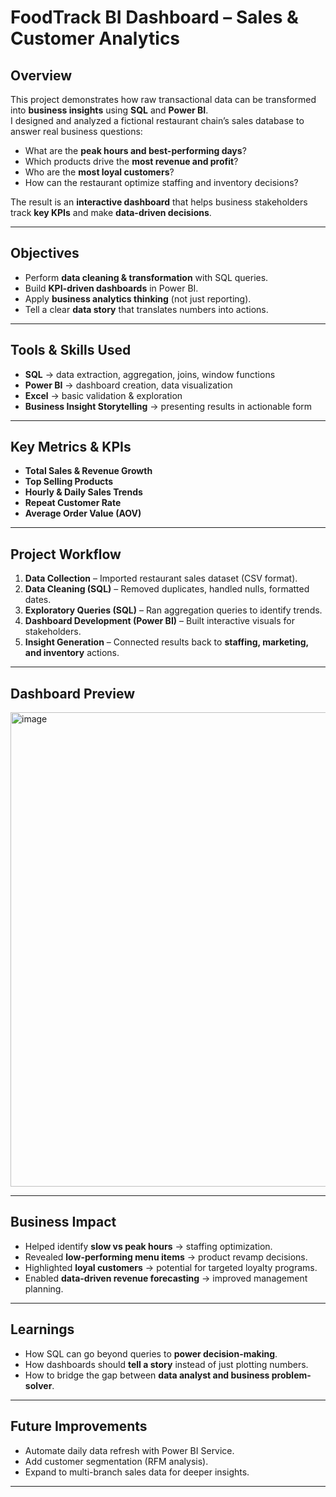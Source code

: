 #  FoodTrack BI Dashboard – Sales & Customer Analytics

##  Overview  
This project demonstrates how raw transactional data can be transformed into **business insights** using **SQL** and **Power BI**.  
I designed and analyzed a fictional restaurant chain’s sales database to answer real business questions:  

- What are the **peak hours and best-performing days**?  
- Which products drive the **most revenue and profit**?  
- Who are the **most loyal customers**?  
- How can the restaurant optimize staffing and inventory decisions?  

The result is an **interactive dashboard** that helps business stakeholders track **key KPIs** and make **data-driven decisions**.  

---

##  Objectives
- Perform **data cleaning & transformation** with SQL queries.  
- Build **KPI-driven dashboards** in Power BI.  
- Apply **business analytics thinking** (not just reporting).  
- Tell a clear **data story** that translates numbers into actions.  

---

##  Tools & Skills Used
- **SQL** → data extraction, aggregation, joins, window functions  
- **Power BI** → dashboard creation, data visualization  
- **Excel** → basic validation & exploration  
- **Business Insight Storytelling** → presenting results in actionable form  

---

##  Key Metrics & KPIs
- **Total Sales & Revenue Growth**  
- **Top Selling Products**  
- **Hourly & Daily Sales Trends**  
- **Repeat Customer Rate**  
- **Average Order Value (AOV)**  

---

##  Project Workflow
1. **Data Collection** – Imported restaurant sales dataset (CSV format).  
2. **Data Cleaning (SQL)** – Removed duplicates, handled nulls, formatted dates.  
3. **Exploratory Queries (SQL)** – Ran aggregation queries to identify trends.  
4. **Dashboard Development (Power BI)** – Built interactive visuals for stakeholders.  
5. **Insight Generation** – Connected results back to **staffing, marketing, and inventory** actions.  

---

##  Dashboard Preview  
<img width="1426" height="759" alt="image" src="https://github.com/user-attachments/assets/b997614b-6747-4fc1-9433-5bf9bdef2a98" />


---

##  Business Impact
- Helped identify **slow vs peak hours** → staffing optimization.  
- Revealed **low-performing menu items** → product revamp decisions.  
- Highlighted **loyal customers** → potential for targeted loyalty programs.  
- Enabled **data-driven revenue forecasting** → improved management planning.  

---

##  Learnings
- How SQL can go beyond queries to **power decision-making**.  
- How dashboards should **tell a story** instead of just plotting numbers.  
- How to bridge the gap between **data analyst and business problem-solver**.  

---

##  Future Improvements
- Automate daily data refresh with Power BI Service.  
- Add customer segmentation (RFM analysis).  
- Expand to multi-branch sales data for deeper insights.  

---

